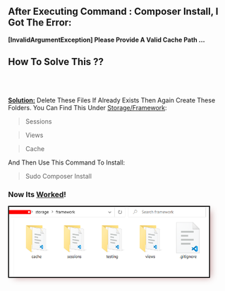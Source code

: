 <div style="margin:0 auto;display: table; text-transform:capitalize;">
	<h2>After executing command : <strong>composer install</strong>, I got the error:</h2>
	<strong>
		[InvalidArgumentException] Please provide a valid cache path ...
	</strong>
	<h2>How to Solve this ??</h2>	
	<br/><br/>
	<p>
		<u><b>Solution:</b></u> 
		Delete these Files if already Exists then Again Create these folders. You can find this under <u>Storage/framework</u>:
	</p>
	<blockquote>sessions</blockquote>
	<blockquote>views</blockquote>
	<blockquote>cache</blockquote>
	<p>And Then use this command to install:</p>
	<blockquote>sudo composer install</blockquote>
	<h3>Now its <u>worked</u>!</h3>
	<img src="readme.png" alt="" width="90%" style="border:2px solid black;box-shadow: 7px 5px 15px -6px rosybrown;"/>
</div>
